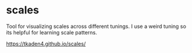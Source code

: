 # scales

Tool for visualizing scales across different tunings. I use a weird tuning so its helpful for learning scale patterns.

https://tkaden4.github.io/scales/
